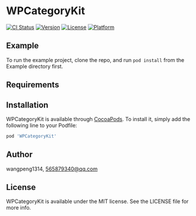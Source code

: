 # WPCategoryKit

[![CI Status](https://img.shields.io/travis/wangpeng1314/WPCategoryKit.svg?style=flat)](https://travis-ci.org/wangpeng1314/WPCategoryKit)
[![Version](https://img.shields.io/cocoapods/v/WPCategoryKit.svg?style=flat)](https://cocoapods.org/pods/WPCategoryKit)
[![License](https://img.shields.io/cocoapods/l/WPCategoryKit.svg?style=flat)](https://cocoapods.org/pods/WPCategoryKit)
[![Platform](https://img.shields.io/cocoapods/p/WPCategoryKit.svg?style=flat)](https://cocoapods.org/pods/WPCategoryKit)

## Example

To run the example project, clone the repo, and run `pod install` from the Example directory first.

## Requirements

## Installation

WPCategoryKit is available through [CocoaPods](https://cocoapods.org). To install
it, simply add the following line to your Podfile:

```ruby
pod 'WPCategoryKit'
```

## Author

wangpeng1314, 565879340@qq.com

## License

WPCategoryKit is available under the MIT license. See the LICENSE file for more info.
